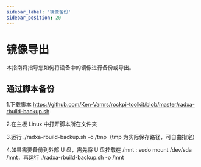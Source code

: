 ```yaml
---
sidebar_label: '镜像备份'
sidebar_position: 20
---
```


# 镜像导出

本指南将指导您如何将设备中的镜像进行备份或导出。

<!--
## rkdeveloptool

rkdeveloptool 的安装请参阅 [rkdeveloptool 安装教程](rk-dev-tool#Linux/MacOS).

rkdeveloptool 提供了一系列的操作命令，其中 rl 命令可进行镜像的导出，具体步骤如下:  

首先，下载 [loader](https://dl.radxa.com/rock5/sw/images/loader/rock-5b/rk3588_spl_loader_v1.08.111.bin)， 通过以下命令烧录：

```bash
	rkdeveloptool db rkxx_loader_vx.xx.bin
```

然后通过以下命令导出镜像:

```bash
ReadLBA: rl  <BeginSec> <SectorLen> <File>
```

其中，<BeginSec\> 设为 0，<SectorLen\> 为扇区总数，通过磁盘总字节数/512 得出，<File\> 为导出文件，包括文件名及路径

-->

## 通过脚本备份

1.下载脚本 https://github.com/Ken-Vamrs/rockpi-toolkit/blob/master/radxa-rbuild-backup.sh  

2.在主板 Linux 中打开脚本所在文件夹

3.运行 ./radxa-rbuild-backup.sh -o /tmp（tmp 为实际保存路径，可自由指定）  

4.如果需要备份到外部 U 盘，需先将 U 盘挂载在 /mnt : sudo mount /dev/sda /mnt，再运行 ./radxa-rbuild-backup.sh -o /mnt 

<!-- ## RKDevtool -->


